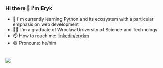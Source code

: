 ### Hi there 👋 I'm Eryk

- 🌱 I'm currently learning Python and its ecosystem with a particular emphasis on web development
- 👨‍🎓 I'm a graduate of Wroclaw University of Science and Technology
- 📫 How to reach me: <a href="https://www.linkedin.com/in/erykm/">linkedin/erykm</a>
- 😄 Pronouns: he/him
#
<img src="http://github-profile-summary-cards.vercel.app/api/cards/profile-details?username=erykmika&theme=github">
